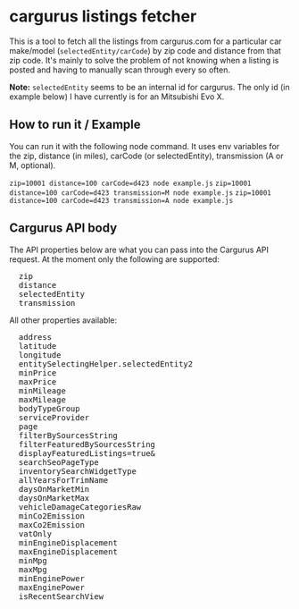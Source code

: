 # cargurus listings fetcher

This is a tool to fetch all the listings from cargurus.com for a particular car make/model (`selectedEntity/carCode`) by zip code and distance from that zip code. It's mainly to solve the problem of not knowing when a listing is posted and having to manually scan through every so often.

**Note:** `selectedEntity` seems to be an internal id for cargurus. The only id (in example below) I have currently is for an Mitsubishi Evo X.

## How to run it / Example
You can run it with the following node command. It uses env variables for the zip, distance (in miles), carCode (or selectedEntity), transmission (A or M, optional).

`zip=10001 distance=100 carCode=d423 node example.js`
`zip=10001 distance=100 carCode=d423 transmission=M node example.js`
`zip=10001 distance=100 carCode=d423 transmission=A node example.js`

## Cargurus API body

The API properties below are what you can pass into the Cargurus API request. At the moment only the following are supported:

<pre>
  zip
  distance
  selectedEntity
  transmission
</pre>

All other properties available:
<pre>
  address
  latitude
  longitude
  entitySelectingHelper.selectedEntity2
  minPrice
  maxPrice
  minMileage
  maxMileage
  bodyTypeGroup
  serviceProvider
  page
  filterBySourcesString
  filterFeaturedBySourcesString
  displayFeaturedListings=true&
  searchSeoPageType
  inventorySearchWidgetType
  allYearsForTrimName
  daysOnMarketMin
  daysOnMarketMax
  vehicleDamageCategoriesRaw
  minCo2Emission
  maxCo2Emission
  vatOnly
  minEngineDisplacement
  maxEngineDisplacement
  minMpg
  maxMpg
  minEnginePower
  maxEnginePower
  isRecentSearchView
</pre>
